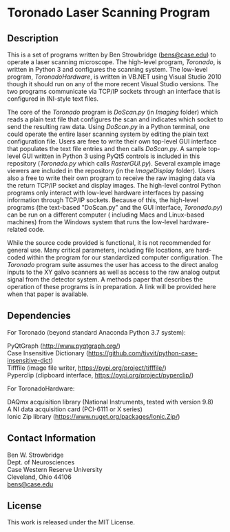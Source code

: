 # Toronado Laser Scanning Program

## Description

This is a set of programs written by Ben Strowbridge (bens@case.edu) to operate a laser scanning microscope. The high-level program, *Toronado*, is written in Python 3 and configures the scanning system. The low-level program, *ToronadoHardware*, is written in VB.NET using Visual Studio 2010 though it should run on any of the more recent Visual Studio versions. The two programs communicate via TCP/IP sockets through an interface that is configured in INI-style text files. 

The core of the *Toronado* program is *DoScan.py* (in *Imaging* folder) which reads a plain text file that configures the scan and indicates which socket to send the resulting raw data. Using *DoScan.py* in a Python terminal, one could operate the entire laser scanning system by editing the plain text configuration file. Users are free to write their own top-level GUI interface that populates the text file entries and then calls *DoScan.py*. A sample top-level GUI written in Python 3 using PyQt5 controls is included in this repository (*Toronado.py* which calls *RasterGUI.py*). Several example image viewers are included in the repository (in the *ImageDisplay* folder). Users also a free to write their own program to receive the raw imaging data via the return TCP/IP socket and display images. The high-level control Python programs only interact with low-level hardware interfaces by passing information through TCP/IP sockets. Because of this, the high-level programs (the text-based "DoScan.py" and the GUI interface, *Toronado.py*) can be run on a different computer ( including Macs and Linux-based machines) from the Windows system that runs the low-level hardware-related code.

While the source code provided is functional, it is not recommended for general use. Many critical parameters, including file locations, are hard-coded within the program for our standardized computer configuration. The *Toronado* program suite assumes the user has access to the direct analog inputs to the XY galvo scanners as well as access to the raw analog output signal from the detector system. A methods paper that describes the operation of these programs is in preparation. A link will be provided here when that paper is available.

## Dependencies

For Toronado (beyond standard Anaconda Python 3.7 system): 

PyQtGraph (http://www.pyqtgraph.org/) <br />
Case Insensitive Dictionary (https://github.com/tivvit/python-case-insensitive-dict) <br />
Tifffile (image file writer, https://pypi.org/project/tifffile/) <br />
Pyperclip (clipboard interface, https://pypi.org/project/pyperclip/)

For ToronadoHardware:

DAQmx acquisition library (National Instruments, tested with version 9.8)  <br />
A NI data acquisition card (PCI-6111 or X series)  <br />
Ionic Zip library (https://www.nuget.org/packages/Ionic.Zip/)

## Contact Information

Ben W. Strowbridge <br />
Dept. of Neurosciences <br />
Case Western Reserve University <br />
Cleveland, Ohio 44106 <br />
bens@case.edu

## License

This work is released under the MIT License.
